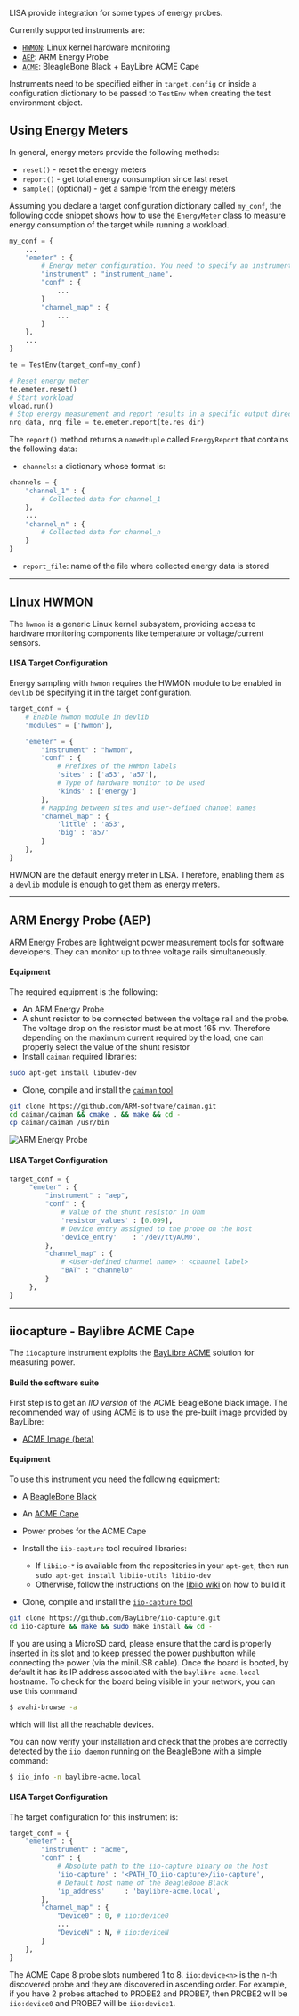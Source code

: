 LISA provide integration for some types of energy probes.

Currently supported instruments are:
* [`HWMON`](https://github.com/ARM-software/lisa/wiki/Energy-Meters-Requirements#linux-hwmon): Linux kernel hardware monitoring
* [`AEP`](https://github.com/ARM-software/lisa/wiki/Energy-Meters-Requirements#arm-energy-probe-aep): ARM Energy Probe
* [`ACME`](https://github.com/ARM-software/lisa/wiki/Energy-Meters-Requirements#iiocapture---baylibre-acme-cape): BleagleBone Black + BayLibre ACME Cape

Instruments need to be specified either in `target.config` or inside a configuration dictionary to be passed to `TestEnv` when creating the test environment object.

## Using Energy Meters

In general, energy meters provide the following methods:

* `reset()` - reset the energy meters
* `report()` - get total energy consumption since last reset
* `sample()` (optional) - get a sample from the energy meters

Assuming you declare a target configuration dictionary called `my_conf`, the following code snippet shows how to use the `EnergyMeter` class to measure energy consumption of the target while running a workload.

```python
my_conf = {
    ...
    "emeter" : {
        # Energy meter configuration. You need to specify an instrument here.
        "instrument" : "instrument_name",
        "conf" : {
            ...
        }
        "channel_map" : {
            ...
        }
    },
    ...
}

te = TestEnv(target_conf=my_conf)

# Reset energy meter
te.emeter.reset()
# Start workload
wload.run()
# Stop energy measurement and report results in a specific output directory
nrg_data, nrg_file = te.emeter.report(te.res_dir)
```

The `report()` method returns a `namedtuple` called `EnergyReport` that contains the following data:

- `channels`: a dictionary whose format is:

```python
channels = {
    "channel_1" : {
        # Collected data for channel_1
    },
    ...
    "channel_n" : {
        # Collected data for channel_n
    }
}
```
- `report_file`: name of the file where collected energy data is stored

***

## Linux HWMON

The `hwmon` is a generic Linux kernel subsystem, providing access to hardware monitoring components like temperature or voltage/current sensors.

#### LISA Target Configuration

Energy sampling with `hwmon` requires the HWMON module to be enabled in `devlib` be specifying it in the target configuration.

```python
target_conf = {
    # Enable hwmon module in devlib
    "modules" = ['hwmon'],

    "emeter" = {
        "instrument" : "hwmon",
        "conf" : {
            # Prefixes of the HWMon labels
            'sites' : ['a53', 'a57'],
            # Type of hardware monitor to be used
            'kinds' : ['energy']
        },
        # Mapping between sites and user-defined channel names
        "channel_map" : {
            'little' : 'a53',
            'big' : 'a57'
        }
    },
}
```

HWMON are the default energy meter in LISA. Therefore, enabling them as a `devlib` module is enough to get them as energy meters.

***

## ARM Energy Probe (AEP)

ARM Energy Probes are lightweight power measurement tools for software developers. They can monitor up to three voltage rails simultaneously.

#### Equipment

The required equipment is the following:

* An ARM Energy Probe
* A shunt resistor to be connected between the voltage rail and the probe. The voltage drop
  on the resistor must be at most 165 mv. Therefore depending on the maximum current required
  by the load, one can properly select the value of the shunt resistor
* Install `caiman` required libraries:

```bash
sudo apt-get install libudev-dev
```

* Clone, compile and install the [`caiman` tool](https://github.com/ARM-software/caiman)

```bash
git clone https://github.com/ARM-software/caiman.git
cd caiman/caiman && cmake . && make && cd -
cp caiman/caiman /usr/bin
```

![ARM Energy Probe](https://developer.arm.com/-/media/developer/products/software-tools/ds-5-development-studio/images/ARM%20Energy%20Probe/ARM_Energy_Probe_4.png?h=378&w=416&hash=90D98087E80D9178CCC28026C1C8E476A6736D09&hash=90D98087E80D9178CCC28026C1C8E476A6736D09&la=en)

#### LISA Target Configuration

```python
target_conf = {
     "emeter" : {
         "instrument" : "aep",
         "conf" : {
             # Value of the shunt resistor in Ohm
             'resistor_values' : [0.099],
             # Device entry assigned to the probe on the host
             'device_entry'    : '/dev/ttyACM0',
         },
         "channel_map" : {
             # <User-defined channel name> : <channel label>
             "BAT" : "channel0"
         }
     },
}
```

***

## iiocapture - Baylibre ACME Cape

The `iiocapture` instrument exploits the [BayLibre ACME](http://baylibre.com/acme/) solution for measuring power.

#### Build the software suite

First step is to get an *IIO version* of the ACME BeagleBone black image. The recommended way of using ACME is to use the pre-built image provided by BayLibre:

* [ACME Image (beta)](https://github.com/baylibre-acme/ACME/releases/download/b1/acme-beaglebone-black_b1-sdcard-image.xz)

#### Equipment
To use this instrument you need the following equipment:

* A [BeagleBone Black](https://beagleboard.org/black)
* An [ACME Cape](http://sigrok.org/wiki/BayLibre_ACME)
* Power probes for the ACME Cape
* Install the `iio-capture` tool required libraries:
  - If `libiio-*` is available from the repositories in your `apt-get`, then run `sudo apt-get install libiio-utils libiio-dev`
  - Otherwise, follow the instructions on the [libiio wiki](https://wiki.analog.com/resources/tools-software/linux-software/libiio) on how to build it

* Clone, compile and install the [`iio-capture` tool](https://github.com/BayLibre/iio-capture)

```bash
git clone https://github.com/BayLibre/iio-capture.git
cd iio-capture && make && sudo make install && cd -
```

If you are using a MicroSD card, please ensure that the card is properly inserted in its slot and to keep pressed the power pushbutton while connecting the power (via the miniUSB cable).
Once the board is booted, by default it has its IP address associated with the `baylibre-acme.local` hostname.
To check for the board being visible in your network, you can use this command
```bash
$ avahi-browse -a
```
which will list all the reachable devices.

You can now verify your installation and check that the probes are correctly detected by the `iio daemon` running on the BeagleBone with a simple command:

```bash
$ iio_info -n baylibre-acme.local
```

#### LISA Target Configuration

The target configuration for this instrument is:

```python
target_conf = {
    "emeter" : {
        "instrument" : "acme",
        "conf" : {
            # Absolute path to the iio-capture binary on the host
            'iio-capture' : '<PATH_TO_iio-capture>/iio-capture',
            # Default host name of the BeagleBone Black
            'ip_address'     : 'baylibre-acme.local',
        },
        "channel_map" : {
            "Device0" : 0, # iio:device0
            ...
            "DeviceN" : N, # iio:deviceN
        }
    },
}
```

The ACME Cape 8 probe slots numbered 1 to 8. `iio:device<n>` is the n-th discovered probe and they are discovered in ascending order. For example, if you have 2 probes attached to PROBE2 and PROBE7, then PROBE2 will be `iio:device0` and PROBE7 will be `iio:device1`.